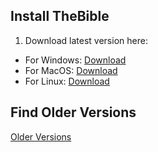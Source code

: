 ## Install TheBible
1. Download latest version here:
 * For Windows: [Download](https://github.com/saw-jan/thebible-releases/releases/latest/download/)
 * For MacOS: [Download](https://github.com/saw-jan/thebible-releases/releases/latest/download/)
 * For Linux: [Download](https://github.com/saw-jan/thebible-releases/releases/latest/download/)

## Find Older Versions
[Older Versions](https://github.com/saw-jan/thebible-releases/releases/)
